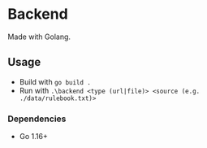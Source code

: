 # Backend

Made with Golang.

## Usage

- Build with `go build .`
- Run with `.\backend <type (url|file)> <source (e.g. ./data/rulebook.txt)>`

### Dependencies

- Go 1.16+
